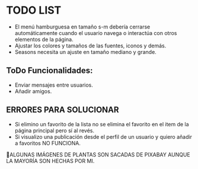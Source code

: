 # TODO LIST

- El menú hamburguesa en tamaño s-m debería cerrarse automáticamente cuando el usuario navega o interactúa con otros elementos de la página.
- Ajustar los colores y tamaños de las fuentes, iconos y demás.
- Seasons necesita un ajuste en tamaño mediano y grande.

## ToDo Funcionalidades:

- Enviar mensajes entre usuarios.
- Añadir amigos.

## ERRORES PARA SOLUCIONAR

- Si elimino un favorito de la lista no se elimina el favorito en el item de la página principal pero sí al revés.
- Si visualizo una publicación desde el perfil de un usuario y quiero añadir a favoritos NO FUNCIONA.

🌻ALGUNAS IMÁGENES DE PLANTAS SON SACADAS DE PIXABAY AUNQUE LA MAYORÍA SON HECHAS POR MI.
